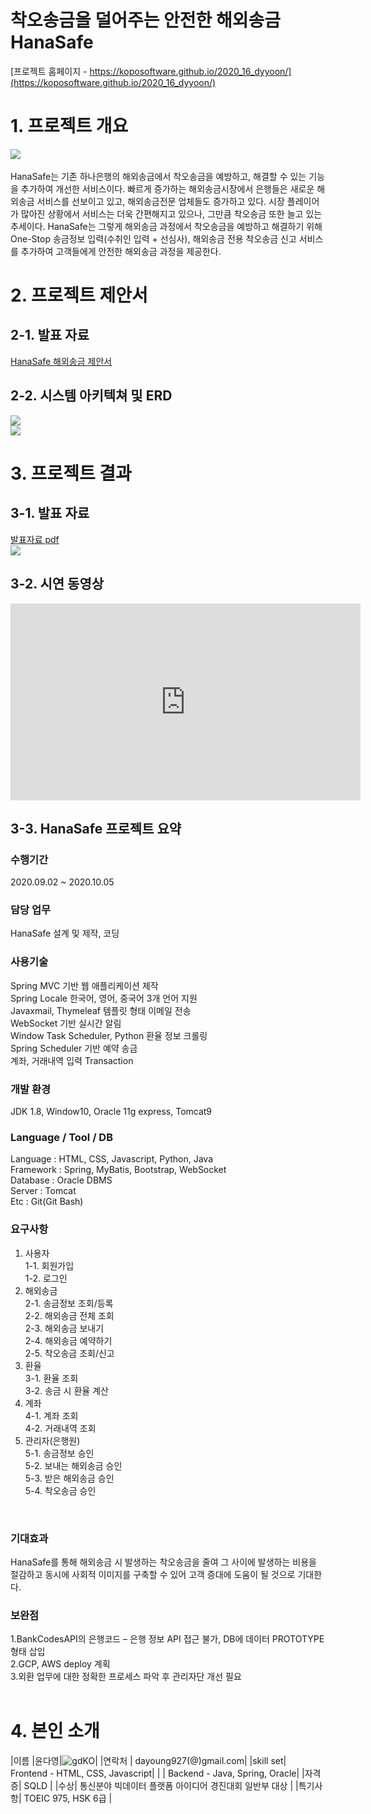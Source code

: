 # 착오송금을 덜어주는 안전한 해외송금 HanaSafe

[프로젝트 홈페이지 - https://koposoftware.github.io/2020_16_dyyoon/](https://koposoftware.github.io/2020_16_dyyoon/)

# 1. 프로젝트 개요

<img src="hanasafe.png"/><br><br>
HanaSafe는 기존 하나은행의 해외송금에서 착오송금을 예방하고, 해결할 수 있는 기능을 추가하여 개선한 서비스이다. 빠르게 증가하는 해외송금시장에서 은행들은 새로운 해외송금 서비스를 선보이고 있고, 해외송금전문 업체들도 증가하고 있다. 시장 플레이어가 많아진 상황에서 서비스는 더욱 간편해지고 있으나, 그만큼 착오송금 또한 늘고 있는 추세이다. HanaSafe는 그렇게 해외송금 과정에서 착오송금을 예방하고 해결하기 위해 One-Stop 송금정보 입력(수취인 입력 + 선심사), 해외송금 전용 착오송금 신고 서비스를 추가하여 고객들에게 안전한 해외송금 과정을 제공한다. 

# 2. 프로젝트 제안서

## 2-1. 발표 자료	
[HanaSafe 해외송금 제안서](/윤다영_HANASAFE해외송금_제안서.pdf)<br>
## 2-2. 시스템 아키텍쳐 및 ERD
<img src="architecture.png" /><br>
<img src="ERD.png"/><br>

 

# 3. 프로젝트 결과


## 3-1. 발표 자료 
   [발표자료 pdf](/윤다영_HANASAFE해외송금_발표.pdf)<br>
   <img src="ppt.png"/><br>

## 3-2. 시연 동영상 

<iframe width="560" height="315" src="https://www.youtube.com/embed/POMcV9qG9ak" frameborder="0" allow="accelerometer; autoplay; clipboard-write; encrypted-media; gyroscope; picture-in-picture" allowfullscreen></iframe>
   
## 3-3. HanaSafe 프로젝트 요약

### 수행기간

2020.09.02 ~ 2020.10.05
<br>

### 담당 업무

HanaSafe 설계 및 제작, 코딩
<br>

### 사용기술

Spring MVC 기반 웹 애플리케이션 제작<br>
Spring Locale 한국어, 영어, 중국어 3개 언어 지원<br>
Javaxmail, Thymeleaf 템플릿 형태 이메일 전송<br>
WebSocket 기반 실시간 알림<br>
Window Task Scheduler, Python 환율 정보 크롤링<br>
Spring Scheduler 기반 예약 송금<br>
계좌, 거래내역 입력 Transaction
<br>

### 개발 환경

JDK 1.8, Window10, Oracle 11g express, Tomcat9
<br>

### Language / Tool / DB

Language : HTML, CSS, Javascript, Python, Java<br>
Framework : Spring, MyBatis, Bootstrap, WebSocket<br>
Database : Oracle DBMS<br>
Server : Tomcat<br>
Etc : Git(Git Bash)
<br>

### 요구사항
1.	사용자<br>
     1-1. 회원가입<br>
     1-2. 로그인<br>
2.	해외송금<br>
     2-1. 송금정보 조회/등록<br>
     2-2. 해외송금 전체 조회<br>
     2-3. 해외송금 보내기<br>
 2-4. 해외송금 예약하기<br>
 2-5. 착오송금 조회/신고<br>
3.	환율<br>
 3-1. 환율 조회<br>
 3-2. 송금 시 환율 계산<br>
4.	계좌<br>
 4-1. 계좌 조회<br>
 4-2. 거래내역 조회<br>
5.	관리자(은행원)<br>
 5-1. 송금정보 승인<br>
 5-2. 보내는 해외송금 승인<br>
 5-3. 받은 해외송금 승인<br>
 5-4. 착오송금 승인
<br>
 
### 기대효과

HanaSafe를 통해 해외송금 시 발생하는 착오송금을 줄여 그 사이에 발생하는 비용을 절감하고 동시에 사회적 이미지를 구축할 수 있어 고객 증대에 도움이 될 것으로 기대한다. 
<br>

### 보완점
1.BankCodesAPI의 은행코드 – 은행 정보 API 접근 불가, DB에 데이터 PROTOTYPE 형태 삽입<br>
2.GCP, AWS deploy 계획<br>
3.외환 업무에 대한 정확한 프로세스 파악 후 관리자단 개선 필요<br>
<br>


# 4. 본인 소개

|이름 |윤다영|![gdKO](/윤다영.jpg)|
|연락처 | dayoung927(@)gmail.com|
|skill set| Frontend - HTML, CSS, Javascript|
| | Backend - Java, Spring, Oracle|
|자격증| SQLD  |
|수상| 통신분야 빅데이터 플랫폼 아이디어 경진대회 일반부 대상 |
|특기사항|  TOEIC 975, HSK 6급 |



 

